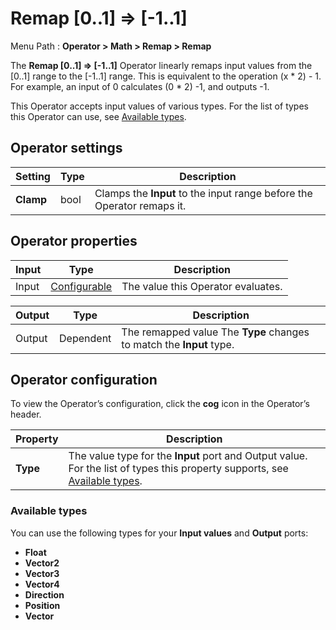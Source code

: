 # Remap [0..1] => [-1..1]

Menu Path : **Operator > Math > Remap > Remap**

The **Remap [0..1] => [-1..1]** Operator linearly remaps input values from the [0..1] range to the [-1..1] range. This is equivalent to the operation (x * 2) - 1. For example, an input of 0 calculates (0 * 2) -1, and outputs -1.

This Operator accepts input values of various types. For the list of types this Operator can use, see [Available types](#available-types).

## Operator settings

| **Setting** | **Type** | **Description**                                              |
| ----------- | -------- | ------------------------------------------------------------ |
| **Clamp**   | bool     | Clamps the **Input** to the input range before the Operator remaps it. |

## Operator properties

| **Input** | **Type**                                | **Description**                    |
| --------- | --------------------------------------- | ---------------------------------- |
| Input     | [Configurable](#operator-configuration) | The value this Operator evaluates. |

| **Output** | **Type**  | **Description**                                              |
| ---------- | --------- | ------------------------------------------------------------ |
| Output     | Dependent | The remapped value The **Type** changes to match the **Input** type. |

## Operator configuration

To view the Operator’s configuration, click the **cog** icon in the Operator’s header.

| **Property** | **Description**                                              |
| ------------ | ------------------------------------------------------------ |
| **Type**     | The value type for the **Input** port and Output value. For the list of types this property supports, see [Available types](#available-types). |

### Available types

You can use the following types for your **Input values** and **Output** ports:

- **Float**
- **Vector2**
- **Vector3**
- **Vector4**
- **Direction**
- **Position**
- **Vector**